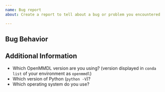 ```yaml
---
name: Bug report
about: Create a report to tell about a bug or problem you encountered

---
```


## Bug Behavior ##

<!-- A description of what happens. (Code to reproduce the behavior can be added below). -->

## Additional Information ##

- Which OpenMMDL version are you using? (version displayed in `conda list` of your environment as `openmmdl`)
- Which version of Python (`python -V`)?
- Which operating system do you use?
